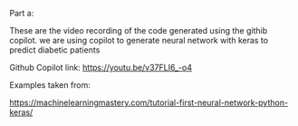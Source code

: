 Part a:

These are the video recording of the code generated using the githib copilot. we are using copilot to generate neural network with keras to predict diabetic patients


Github Copilot link: https://youtu.be/v37FLI6_-o4


Examples taken from:

https://machinelearningmastery.com/tutorial-first-neural-network-python-keras/ 
